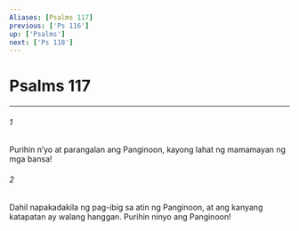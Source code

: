 ```yaml
---
Aliases: [Psalms 117]
previous: ['Ps 116']
up: ['Psalms']
next: ['Ps 118']
---
```

# Psalms 117

***

###### 1
Purihin nʼyo at parangalan ang Panginoon, kayong lahat ng mamamayan ng mga bansa! 

###### 2
Dahil napakadakila ng pag-ibig sa atin ng Panginoon, at ang kanyang katapatan ay walang hanggan. Purihin ninyo ang Panginoon!
